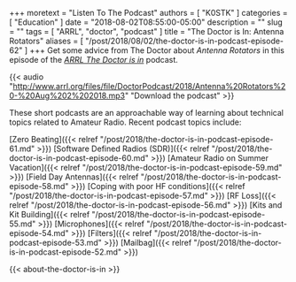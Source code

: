 +++
moretext = "Listen To The Podcast"
authors = [ "K0STK" ]
categories = [ "Education" ]
date = "2018-08-02T08:55:00-05:00"
description = ""
slug = ""
tags = [ "ARRL", "doctor", "podcast" ]
title = "The Doctor is In: Antenna Rotators"
aliases = [ "/post/2018/08/02/the-doctor-is-in-podcast-episode-62" ]
+++
Get some advice from The Doctor about
*Antenna Rotators*
in this episode of the
[*ARRL The Doctor is in*](http://www.arrl.org/doctor/) podcast. 

<!--more-->

{{< audio "http://www.arrl.org/files/file/DoctorPodcast/2018/Antenna%20Rotators%20-%20Aug%202%202018.mp3" "Download the podcast" >}}

These short podcasts are an approachable way of learning about technical
topics related to Amateur Radio. Recent podcast topics include:

[Zero Beating]({{< relref "/post/2018/the-doctor-is-in-podcast-episode-61.md" >}})
[Software Defined Radios (SDR)]({{< relref "/post/2018/the-doctor-is-in-podcast-episode-60.md" >}})
[Amateur Radio on Summer Vacation]({{< relref "/post/2018/the-doctor-is-in-podcast-episode-59.md" >}})
[Field Day Antennas]({{< relref "/post/2018/the-doctor-is-in-podcast-episode-58.md" >}})
[Coping with poor HF conditions]({{< relref "/post/2018/the-doctor-is-in-podcast-episode-57.md" >}})
[RF Loss]({{< relref "/post/2018/the-doctor-is-in-podcast-episode-56.md" >}})
[Kits and Kit Building]({{< relref "/post/2018/the-doctor-is-in-podcast-episode-55.md" >}})
[Microphones]({{< relref "/post/2018/the-doctor-is-in-podcast-episode-54.md" >}})
[Filters]({{< relref "/post/2018/the-doctor-is-in-podcast-episode-53.md" >}})
[Mailbag]({{< relref "/post/2018/the-doctor-is-in-podcast-episode-52.md" >}})

{{< about-the-doctor-is-in >}}
